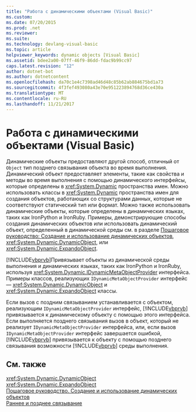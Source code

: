 ```yaml
---
title: "Работа с динамическими объектами (Visual Basic)"
ms.custom: 
ms.date: 07/20/2015
ms.prod: .net
ms.reviewer: 
ms.suite: 
ms.technology: devlang-visual-basic
ms.topic: article
helpviewer_keywords: dynamic objects [Visual Basic]
ms.assetid: bdee2a00-07ff-46f9-86dd-fdac9b99cc97
caps.latest.revision: "12"
author: dotnet-bot
ms.author: dotnetcontent
ms.openlocfilehash: da70c1e4c7398ad46d48c85b62ab884675bd1a73
ms.sourcegitcommit: 4f3fef493080a43e70e951223894768d36ce430a
ms.translationtype: MT
ms.contentlocale: ru-RU
ms.lasthandoff: 11/21/2017
---
```

# <a name="working-with-dynamic-objects-visual-basic"></a>Работа с динамическими объектами (Visual Basic)
Динамические объекты предоставляют другой способ, отличный от `Object` тип позднего связывания объекта во время выполнения. Динамический объект предоставляет элементы, такие как свойства и методы во время выполнения с помощью динамического интерфейсы, которые определены в <xref:System.Dynamic> пространства имен. Можно использовать классы в <xref:System.Dynamic> пространства имен для создания объектов, работающих со структурами данных, которые не соответствуют статический тип или формат. Можно также использовать динамические объекты, которые определены в динамических языках, таких как IronPython и IronRuby. Примеры, демонстрирующие способы создания динамических объектов или использовать динамический объект, определенный в динамической среды см. в разделе [Пошаговое руководство: Создание и использование динамических объектов](../../../../csharp/programming-guide/types/walkthrough-creating-and-using-dynamic-objects.md), <xref:System.Dynamic.DynamicObject>, или <xref:System.Dynamic.ExpandoObject>.  
  
 [!INCLUDE[vbprvb](~/includes/vbprvb-md.md)]Привязывает объекты из динамической среды выполнения и динамических языках, таких как IronPython и IronRuby, используя <xref:System.Dynamic.IDynamicMetaObjectProvider> интерфейса. Примеры классов, реализующих `IDynamicMetaObjectProvider` интерфейс — <xref:System.Dynamic.DynamicObject> и <xref:System.Dynamic.ExpandoObject> классы.  
  
 Если вызов с поздним связыванием устанавливается с объектом, реализующим `IDynamicMetaObjectProvider` интерфейс, [!INCLUDE[vbprvb](~/includes/vbprvb-md.md)] привязывается к динамическому объекту с помощью этого интерфейса. Если выполняется позднего связывания вызов в объект, который не реализует `IDynamicMetaObjectProvider` интерфейса, или, если вызов `IDynamicMetaObjectProvider` интерфейс завершается ошибкой, [!INCLUDE[vbprvb](~/includes/vbprvb-md.md)] привязывается к объекту с помощью позднего связывания возможности [!INCLUDE[vbprvb](~/includes/vbprvb-md.md)] среды выполнения.  
  
## <a name="see-also"></a>См. также  
 <xref:System.Dynamic.DynamicObject>  
 <xref:System.Dynamic.ExpandoObject>  
 [Пошаговое руководство. Создание и использование динамических объектов](../../../../csharp/programming-guide/types/walkthrough-creating-and-using-dynamic-objects.md)  
 [Раннее и позднее связывание](../../../../visual-basic/programming-guide/language-features/early-late-binding/index.md)
